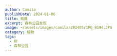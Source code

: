 ```yaml
---
author: Camila
publishDate: 2024-01-06
title: 紫薇
excerpt: 森林公园发现
image: ~/assets/images/camila/202405/IMG_9194.JPG
category: 植物
tags:
  - 树
  - 森林公园
---
```

